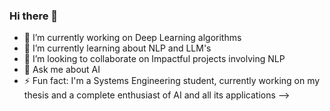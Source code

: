 ### Hi there 👋

- 🔭 I’m currently working on Deep Learning algorithms
- 🌱 I’m currently learning about NLP and LLM's
- 👯 I’m looking to collaborate on Impactful projects involving NLP
- 💬 Ask me about AI 
- ⚡ Fun fact: I'm a Systems Engineering student, currently working on my thesis and a complete enthusiast of AI and all its applications
-->
